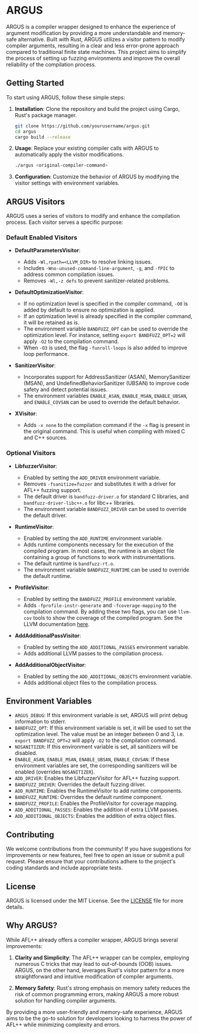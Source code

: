 # ARGUS

ARGUS is a compiler wrapper designed to enhance the experience of argument modification by providing a more understandable and memory-safe alternative. Built with Rust, ARGUS utilizes a visitor pattern to modify compiler arguments, resulting in a clear and less error-prone approach compared to traditional finite state machines. This project aims to simplify the process of setting up fuzzing environments and improve the overall reliability of the compilation process.

## Getting Started

To start using ARGUS, follow these simple steps:

1. **Installation**: Clone the repository and build the project using Cargo, Rust's package manager.
   ```bash
   git clone https://github.com/yourusername/argus.git
   cd argus
   cargo build --release
   ```

2. **Usage**: Replace your existing compiler calls with ARGUS to automatically apply the visitor modifications.
   ```bash
   ./argus <original-compiler-command>
   ```

3. **Configuration**: Customize the behavior of ARGUS by modifying the visitor settings with environment variables.

## ARGUS Visitors

ARGUS uses a series of visitors to modify and enhance the compilation process. Each visitor serves a specific purpose:

### Default Enabled Visitors

- **DefaultParametersVisitor**: 
  - Adds `-Wl,rpath=<LLVM_DIR>` to resolve linking issues.
  - Includes `-Wno-unused-command-line-argument`, `-g`, and `-fPIC` to address common compilation issues.
  - Removes `-Wl,-z defs` to prevent sanitizer-related problems.

- **DefaultOptimizationVisitor**: 
  - If no optimization level is specified in the compiler command, `-O0` is added by default to ensure no optimization is applied.
  - If an optimization level is already specified in the compiler command, it will be retained as is.
  - The environment variable `BANDFUZZ_OPT` can be used to override the optimization level. For instance, setting `export BANDFUZZ_OPT=2` will apply `-O2` to the compilation command.
  - When `-O3` is used, the flag `-funroll-loops` is also added to improve loop performance.

- **SanitizerVisitor**: 
  - Incorporates support for AddressSanitizer (ASAN), MemorySanitizer (MSAN), and UndefinedBehaviorSanitizer (UBSAN) to improve code safety and detect potential issues.
  - The environment variables `ENABLE_ASAN`, `ENABLE_MSAN`, `ENABLE_UBSAN`, and `ENABLE_COVSAN` can be used to override the default behavior.

- **XVisitor**:
  - Adds `-x none` to the compilation command if the `-x` flag is present in the original command. This is useful when compiling with mixed C and C++ sources.

### Optional Visitors

- **LibfuzzerVisitor**: 
  - Enabled by setting the `ADD_DRIVER` environment variable.
  - Removes `-fsanitize=fuzzer` and substitutes it with a driver for AFL++ fuzzing support.
  - The default driver is `bandfuzz-driver.o` for standard C libraries, and `bandfuzz-driver-libc++.o` for libc++ libraries.
  - The environment variable `BANDFUZZ_DRIVER` can be used to override the default driver.

- **RuntimeVisitor**: 
  - Enabled by setting the `ADD_RUNTIME` environment variable.
  - Adds runtime components necessary for the execution of the compiled program. In most cases, the runtime is an object file containing a group of functions to work with instrumentations.
  - The default runtime is `bandfuzz-rt.o`.
  - The environment variable `BANDFUZZ_RUNTIME` can be used to override the default runtime.

- **ProfileVisitor**:
  - Enabled by setting the `BANDFUZZ_PROFILE` environment variable.
  - Adds `-fprofile-instr-generate` and `-fcoverage-mapping` to the compilation command. By adding these two flags, you can use `llvm-cov` tools to show the coverage of the compiled program. See the LLVM documentation [here](https://llvm.org/docs/CoverageMappingFormat.html).

- **AddAdditionalPassVisitor**:
  - Enabled by setting the `ADD_ADDITIONAL_PASSES` environment variable.
  - Adds additional LLVM passes to the compilation process.

- **AddAdditionalObjectVisitor**:
  - Enabled by setting the `ADD_ADDITIONAL_OBJECTS` environment variable.
  - Adds additional object files to the compilation process.

## Environment Variables

- `ARGUS_DEBUG`: If this environment variable is set, ARGUS will print debug information to stderr.
- `BANDFUZZ_OPT`: If this environment variable is set, it will be used to set the optimization level. The value must be an integer between 0 and 3, i.e. `export BANDFUZZ_OPT=2` will apply `-O2` to the compilation command.
- `NOSANITIZER`: If this environment variable is set, all sanitizers will be disabled.
- `ENABLE_ASAN`, `ENABLE_MSAN`, `ENABLE_UBSAN`, `ENABLE_COVSAN`: If these environment variables are set, the corresponding sanitizers will be enabled (overrides `NOSANITIZER`).
- `ADD_DRIVER`: Enables the LibfuzzerVisitor for AFL++ fuzzing support.
- `BANDFUZZ_DRIVER`: Overrides the default fuzzing driver.
- `ADD_RUNTIME`: Enables the RuntimeVisitor to add runtime components.
- `BANDFUZZ_RUNTIME`: Overrides the default runtime component.
- `BANDFUZZ_PROFILE`: Enables the ProfileVisitor for coverage mapping.
- `ADD_ADDITIONAL_PASSES`: Enables the addition of extra LLVM passes.
- `ADD_ADDITIONAL_OBJECTS`: Enables the addition of extra object files.

## Contributing

We welcome contributions from the community! If you have suggestions for improvements or new features, feel free to open an issue or submit a pull request. Please ensure that your contributions adhere to the project's coding standards and include appropriate tests.

## License

ARGUS is licensed under the MIT License. See the [LICENSE](LICENSE) file for more details.

## Why ARGUS?

While AFL++ already offers a compiler wrapper, ARGUS brings several improvements:

1. **Clarity and Simplicity**: The AFL++ wrapper can be complex, employing numerous C tricks that may lead to out-of-bounds (OOB) issues. ARGUS, on the other hand, leverages Rust's visitor pattern for a more straightforward and intuitive modification of compiler arguments.

2. **Memory Safety**: Rust's strong emphasis on memory safety reduces the risk of common programming errors, making ARGUS a more robust solution for handling compiler arguments.

By providing a more user-friendly and memory-safe experience, ARGUS aims to be the go-to solution for developers looking to harness the power of AFL++ while minimizing complexity and errors.
